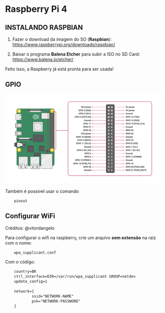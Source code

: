 # Raspberry Pi 4 

## INSTALANDO RASPBIAN

1. Fazer o download da imagem do SO (**Raspbian**): https://www.raspberrypi.org/downloads/raspbian/

2. Baixar o programa **Balena Etcher** para subir a ISO no SD Card: https://www.balena.io/etcher/

Feito isso, a Raspberry já está pronta para ser usada! 

## GPIO 

<img src="imagens\GPIO.png" alt="gpio">

Também é possível usar o comando 
        
        pinout



## Configurar WiFi

Créditos: @vitordangelo

Para configurar o wifi na raspberry, crie um arquivo **sem extensão** na raiz  com o nome: 

        wpa_supplicant.conf

Com o código:

        country=BR
        ctrl_interface=DIR=/var/run/wpa_supplicant GROUP=netdev
        update_config=1

        network={
                ssid="NETWORK-NAME"
                psk="NETWORK-PASSWORD"
        }

        

